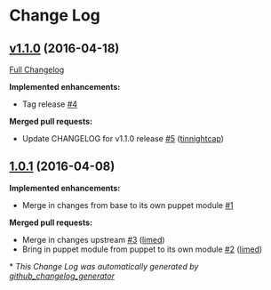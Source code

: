 # Change Log

## [v1.1.0](https://github.com/nubisproject/nubis-puppet-consul_do/tree/v1.1.0) (2016-04-18)
[Full Changelog](https://github.com/nubisproject/nubis-puppet-consul_do/compare/1.0.1...v1.1.0)

**Implemented enhancements:**

- Tag release [\#4](https://github.com/nubisproject/nubis-puppet-consul_do/issues/4)

**Merged pull requests:**

- Update CHANGELOG for v1.1.0 release [\#5](https://github.com/nubisproject/nubis-puppet-consul_do/pull/5) ([tinnightcap](https://github.com/tinnightcap))

## [1.0.1](https://github.com/nubisproject/nubis-puppet-consul_do/tree/1.0.1) (2016-04-08)
**Implemented enhancements:**

- Merge in changes from base to its own puppet module [\#1](https://github.com/nubisproject/nubis-puppet-consul_do/issues/1)

**Merged pull requests:**

- Merge in changes upstream [\#3](https://github.com/nubisproject/nubis-puppet-consul_do/pull/3) ([limed](https://github.com/limed))
- Bring in puppet module from puppet to its own module [\#2](https://github.com/nubisproject/nubis-puppet-consul_do/pull/2) ([limed](https://github.com/limed))



\* *This Change Log was automatically generated by [github_changelog_generator](https://github.com/skywinder/Github-Changelog-Generator)*